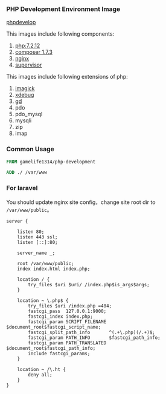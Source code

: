 ### PHP Development Environment Image

[php](https://img.shields.io/badge/php-7.2.12-green.svg)[develop](https://img.shields.io/badge/develop-ok-blue.svg)

This images include following components:

1. [php:7.2.12](http://www.php.net/downloads.php) 
2. [composer 1.7.3](https://getcomposer.org/)
3. [nginx](http://nginx.org/)
4. [supervisor](http://www.supervisord.org/)


This images include following extensions of php:

1. [imagick](http://pecl.php.net/package/imagick)
2. [xdebug](https://xdebug.org/)
3. [gd](http://www.php.net/manual/zh/book.image.php)
4. pdo
5. pdo_mysql
6. mysqli
7. zip
8. imap

### Common Usage

```dockerfile
FROM gamelife1314/php-development

ADD ./ /var/www
```

### For laravel

You should update nginx site config，change site root dir to `/var/www/public`。

```
server {

    listen 80;
    listen 443 ssl;
    listen [::]:80;

    server_name _;

    root /var/www/public;
    index index.html index.php;

    location / {
        try_files $uri $uri/ /index.php$is_args$args;
    }

    location ~ \.php$ {
        try_files $uri /index.php =404;
        fastcgi_pass  127.0.0.1:9000;
        fastcgi_index index.php;
        fastcgi_param SCRIPT_FILENAME $document_root$fastcgi_script_name;
        fastcgi_split_path_info       ^(.+\.php)(/.+)$;
        fastcgi_param PATH_INFO       $fastcgi_path_info;
        fastcgi_param PATH_TRANSLATED $document_root$fastcgi_path_info;
        include fastcgi_params;
    }

    location ~ /\.ht {
        deny all;
    }
}
```
